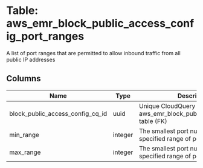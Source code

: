 
# Table: aws_emr_block_public_access_config_port_ranges
A list of port ranges that are permitted to allow inbound traffic from all public IP addresses
## Columns
| Name        | Type           | Description  |
| ------------- | ------------- | -----  |
|block_public_access_config_cq_id|uuid|Unique CloudQuery ID of aws_emr_block_public_access_configs table (FK)|
|min_range|integer|The smallest port number in a specified range of port numbers.|
|max_range|integer|The smallest port number in a specified range of port numbers.|
